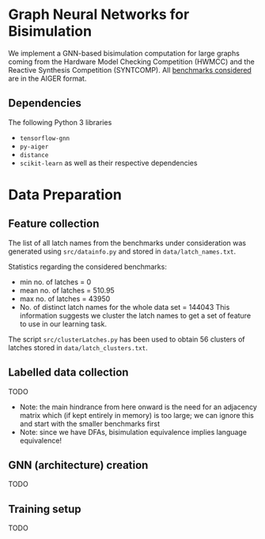 # Graph Neural Networks for Bisimulation

We implement a GNN-based bisimulation computation for large graphs coming from
the Hardware Model Checking Competition (HWMCC) and the Reactive Synthesis
Competition (SYNTCOMP). All [benchmarks
considered](https://github.com/SYNTCOMP/benchmarks/tree/master/aiger) are in
the AIGER format.

## Dependencies
The following Python 3 libraries
* `tensorflow-gnn`
* `py-aiger`
* `distance`
* `scikit-learn`
as well as their respective dependencies

# Data Preparation

## Feature collection
The list of all latch names from the benchmarks under consideration was
generated using `src/datainfo.py` and stored in `data/latch_names.txt`.

Statistics regarding the considered benchmarks:
* min no. of latches = 0
* mean no. of latches = 510.95
* max no. of latches = 43950
* No. of distinct latch names for the whole data set = 144043
This information suggests we cluster the latch names to get a set of feature
to use in our learning task.

The script `src/clusterLatches.py` has been used to obtain 56 clusters of
latches stored in `data/latch_clusters.txt`.

## Labelled data collection
TODO

* Note: the main hindrance from here onward is the need for an adjacency
  matrix which (if kept entirely in memory) is too large; we can ignore this
  and start with the smaller benchmarks first
* Note: since we have DFAs, bisimulation equivalence implies language
  equivalence!

## GNN (architecture) creation
TODO

## Training setup
TODO
